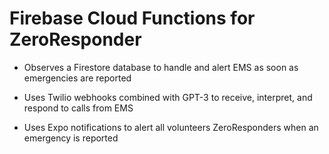 # Firebase Cloud Functions for ZeroResponder

  - Observes a Firestore database to handle and alert EMS as soon as emergencies are reported
  
  - Uses Twilio webhooks combined with GPT-3 to receive, interpret, and respond to calls from EMS
  
  - Uses Expo notifications to alert all volunteers ZeroResponders when an emergency is reported
